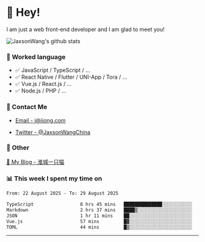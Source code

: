 # 👋 Hey!

I am just a web front-end developer and I am glad to meet you!

![JaxsonWang's github stats](https://github-readme-stats.vercel.app/api?username=JaxsonWang&&show_icons=true&&title_color=1abc9c&&icon_color=1abc9c)


### 📝 Worked language

- ✅ JavaScript / TypeScript / ...
- ✅ React Native / Flutter / UNI-App / Tora / ...
- ✅ Vue.js / React.js / ...
- ✅ Node.js / PHP / ...

### 📮 Contact Me

- [Email - i@iiong.com](mailto:i@iiong.com)

- [Twitter - @JaxsonWangChina](https://twitter.com/JaxsonWangChina)

### 🤪 Other

[📌 My Blog - 淮城一只猫](https://iiong.com)

### 📊 This week I spent my time on

<!--START_SECTION:waka-->

```txt
From: 22 August 2025 - To: 29 August 2025

TypeScript                 8 hrs 45 mins   ██████████████░░░░░░░░░░░   56.49 %
Markdown                   2 hrs 37 mins   ████▒░░░░░░░░░░░░░░░░░░░░   16.89 %
JSON                       1 hr 11 mins    ██░░░░░░░░░░░░░░░░░░░░░░░   07.66 %
Vue.js                     57 mins         █▓░░░░░░░░░░░░░░░░░░░░░░░   06.17 %
TOML                       44 mins         █▒░░░░░░░░░░░░░░░░░░░░░░░   04.76 %
```

<!--END_SECTION:waka-->

---
